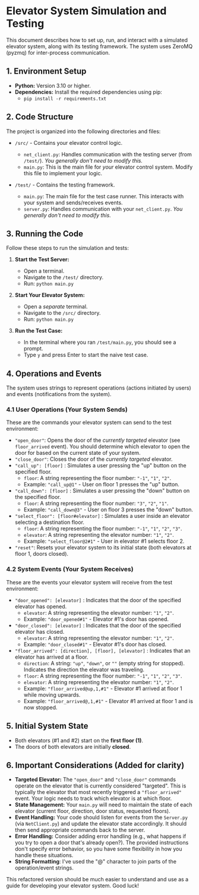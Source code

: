 # Elevator System Simulation and Testing

This document describes how to set up, run, and interact with a simulated elevator system, along with its testing framework. The system uses ZeroMQ (pyzmq) for inter-process communication.

## 1. Environment Setup

- **Python:** Version 3.10 or higher.
- **Dependencies:** Install the required dependencies using pip:
  - `pip install -r requirements.txt`

## 2. Code Structure

The project is organized into the following directories and files:

- `/src/` - Contains your elevator control logic.

  - `net_client.py`: Handles communication with the testing server (from `/test/`). _You generally don't need to modify this._
  - `main.py`: This is the main file for _your_ elevator control system. Modify this file to implement your logic.

- `/test/` - Contains the testing framework.
  - `main.py`: The main file for the test case runner. This interacts with your system and sends/receives events.
  - `server.py`: Handles communication with your `net_client.py`. _You generally don't need to modify this._

## 3. Running the Code

Follow these steps to run the simulation and tests:

1.  **Start the Test Server:**

    - Open a terminal.
    - Navigate to the `/test/` directory.
    - Run: `python main.py`

2.  **Start Your Elevator System:**

    - Open a _separate_ terminal.
    - Navigate to the `/src/` directory.
    - Run: `python main.py`

3.  **Run the Test Case:**
    - In the terminal where you ran `/test/main.py`, you should see a prompt.
    - Type `y` and press Enter to start the naive test case.

## 4. Operations and Events

The system uses strings to represent operations (actions initiated by users) and events (notifications from the system).

### 4.1 User Operations (Your System Sends)

These are the commands your elevator system can send to the test environment:

- `"open_door"`: Opens the door of the _currently targeted_ elevator (see `floor_arrived` event). You should determine which elevator to open the door for based on the current state of your system.
- `"close_door"`: Closes the door of the _currently targeted_ elevator.
- `"call_up": [floor]` : Simulates a user pressing the "up" button on the specified floor.
  - `floor`: A string representing the floor number: `"-1"`, `"1"`, `"2"`.
  - Example: `"call_up@1"` - User on floor 1 presses the "up" button.
- `"call_down": [floor]` : Simulates a user pressing the "down" button on the specified floor.
  - `floor`: A string representing the floor number: `"3"`, `"2"`, `"1"`.
  - Example: `"call_down@3"` - User on floor 3 presses the "down" button.
- `"select_floor": [floor#elevator]` : Simulates a user inside an elevator selecting a destination floor.
  - `floor`: A string representing the floor number: `"-1"`, `"1"`, `"2"`, `"3"`.
  - `elevator`: A string representing the elevator number: `"1"`, `"2"`.
  - Example: `"select_floor@2#1"` - User in elevator #1 selects floor 2.
- `"reset"`: Resets your elevator system to its initial state (both elevators at floor 1, doors closed).

### 4.2 System Events (Your System Receives)

These are the events your elevator system will receive from the test environment:

- `"door_opened": [elevator]` : Indicates that the door of the specified elevator has opened.
  - `elevator`: A string representing the elevator number: `"1"`, `"2"`.
  - Example: `"door_opened#1"` - Elevator #1's door has opened.
- `"door_closed": [elevator]` : Indicates that the door of the specified elevator has closed.
  - `elevator`: A string representing the elevator number: `"1"`, `"2"`.
  - Example: `"door_closed#1"` - Elevator #1's door has closed.
- `"floor_arrived": [direction], [floor], [elevator]` : Indicates that an elevator has arrived at a floor.
  - `direction`: A string: `"up"`, `"down"`, or `""` (empty string for stopped). Indicates the direction the elevator was traveling.
  - `floor`: A string representing the floor number: `"-1"`, `"1"`, `"2"`, `"3"`.
  - `elevator`: A string representing the elevator number: `"1"`, `"2"`.
  - Example: `"floor_arrived@up,1,#1"` - Elevator #1 arrived at floor 1 while moving upwards.
  - Example: `"floor_arrived@,1,#1"` - Elevator #1 arrived at floor 1 and is now stopped.

## 5. Initial System State

- Both elevators (#1 and #2) start on the **first floor (1)**.
- The doors of both elevators are initially **closed**.

## 6. Important Considerations (Added for clarity)

- **Targeted Elevator:** The `"open_door"` and `"close_door"` commands operate on the elevator that is currently considered "targeted". This is typically the elevator that most recently triggered a `"floor_arrived"` event. Your logic needs to track which elevator is at which floor.
- **State Management:** Your `main.py` will need to maintain the state of each elevator (current floor, direction, door status, requested floors).
- **Event Handling:** Your code should listen for events from the `Server.py` (via `NetClient.py`) and update the elevator state accordingly. It should then send appropriate commands back to the server.
- **Error Handling:** Consider adding error handling (e.g., what happens if you try to open a door that's already open?). The provided instructions don't specify error behavior, so you have some flexibility in how you handle these situations.
- **String Formatting**: I've used the "@" character to join parts of the operation/event strings.

This refactored version should be much easier to understand and use as a guide for developing your elevator system. Good luck!
